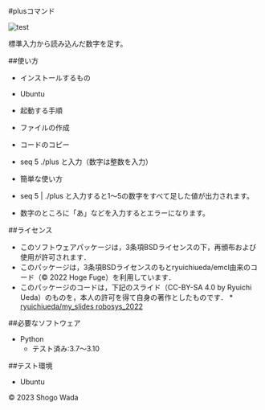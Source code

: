#plusコマンド

![test](https://github.com/ShogoWada10/robosys2023/actions/workflows/test.yml/badge.svg)

標準入力から読み込んだ数字を足す。

##使い方

* インストールするもの
 * Ubuntu

* 起動する手順
 * ファイルの作成
 * コードのコピー
 * seq 5 ./plus と入力（数字は整数を入力）

* 簡単な使い方
 * seq 5 | ./plus と入力すると1～5の数字をすべて足した値が出力されます。
 * 数字のところに「あ」などを入力するとエラーになります。


##ライセンス
* このソフトウェアパッケージは，3条項BSDライセンスの下，再頒布および使用が許可されます．
* このパッケージは，3条項BSDライセンスのもとryuichiueda/emcl由来のコード（© 2022 Hoge Fuge）を利用しています．
* このパッケージのコードは，下記のスライド（CC-BY-SA 4.0 by Ryuichi Ueda）のものを，本人の許可を得て自身の著作としたものです．
      * [ryuichiueda/my_slides robosys_2022](https://github.com/ryuichiueda/my_slides/tree/master/robosys_2022)

##必要なソフトウェア
* Python
  * テスト済み:3.7～3.10

##テスト環境
* Ubuntu

© 2023 Shogo Wada
